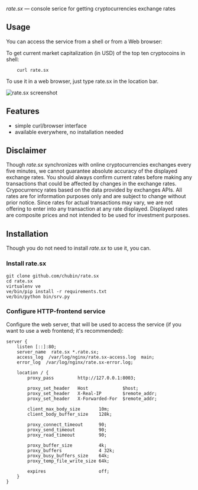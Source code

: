 
*rate.sx* — console serice for getting cryptocurrencies exchange rates

## Usage

You can access the service from a shell or from a Web browser:

To get current market capitalization (in USD) of the top ten cryptocoins in shell:

```
    curl rate.sx
```

To use it in a web browser, just type rate.sx in the location bar.

![rate.sx screenshot](http://cheat.sh/files/screenshot.png)

## Features

* simple curl/browser interface
* available everywhere, no installation needed

## Disclaimer

Though *rate.sx* synchronizes with online cryptocurrencies exchanges every five minutes,
we cannot guarantee absolute accuracy of the displayed exchange rates.
You should always confirm current rates before making any transactions
that could be affected by changes in the exchange rates.
Crypocurrency rates based on the data provided by exchanges APIs.
All rates are for information purposes only and are subject to change without prior notice.
Since rates for actual transactions may vary,
we are not offering to enter into any transaction at any rate displayed.
Displayed rates are composite prices and not intended to be used for investment purposes. 

## Installation

Though you do not need to install *rate.sx* to use it,
you can.

### Install rate.sx

```
git clone github.com/chubin/rate.sx
cd rate.sx
virtualenv ve
ve/bin/pip install -r requirements.txt
ve/bin/python bin/srv.py

```

### Configure HTTP-frontend service

Configure the web server, that will be used to access the service (if you want to use a web frontend; it's recommended):

```
server {
    listen [::]:80;
    server_name  rate.sx *.rate.sx;
    access_log  /var/log/nginx/rate.sx-access.log  main;
    error_log  /var/log/nginx/rate.sx-error.log;

    location / {
        proxy_pass         http://127.0.0.1:8003;

        proxy_set_header   Host             $host;
        proxy_set_header   X-Real-IP        $remote_addr;
        proxy_set_header   X-Forwarded-For  $remote_addr;

        client_max_body_size       10m;
        client_body_buffer_size    128k;

        proxy_connect_timeout      90;
        proxy_send_timeout         90;
        proxy_read_timeout         90;

        proxy_buffer_size          4k;
        proxy_buffers              4 32k;
        proxy_busy_buffers_size    64k;
        proxy_temp_file_write_size 64k;

        expires                    off;
    }
}
```



